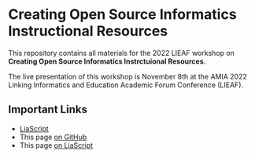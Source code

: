 # Creating Open Source Informatics Instructional Resources 

This repository contains all materials for the 2022 LIEAF workshop on **Creating Open Source Informatics Instrctuional Resources**.

The live presentation of this workshop is November 8th at the AMIA 2022 Linking Informatics and Education Academic Forum Conference (LIEAF).

## Important Links
- [LiaScript](https://liascript.github.io)
- This page [on GitHub](https://github.com/arcus/LIEAF2022_workshop/blob/main/README.md)
- This page [on LiaScript](https://liascript.github.io/course/?https://raw.githubusercontent.com/arcus/LIEAF2022_workshop/main/README.md#1)
